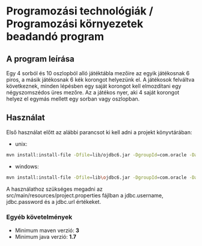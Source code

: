 # Programozási technológiák / Programozási környezetek beadandó program

## A program leírása

Egy 4 sorból és 10 oszlopból alló játéktábla mezőire az egyik játékosnak 6 piros, a másik játékosnak 6 kék korongot helyezünk el. A játékosok felváltva következnek, minden lépésben egy saját korongot kell elmozdítani egy négyszomszédos üres mezőre. Az a játékos nyer, aki 4 saját korongot helyez el egymás mellett egy sorban vagy oszlopban.

## Használat

Első használat előtt az alábbi parancsot ki kell adni a projekt könyvtárában:
* unix:
```sh
mvn install:install-file -Dfile=lib/ojdbc6.jar -DgroupId=com.oracle -DartifactId=ojdbc6 -Dversion=11.2.0 -Dpackaging=jar
```

* windows:
```sh
mvn install:install-file -Dfile=lib\ojdbc6.jar -DgroupId=com.oracle -DartifactId=ojdbc6 -Dversion=11.2.0 -Dpackaging=jar
```

A használathoz szükséges megadni az src/main/resources/project.properties fájlban a jdbc.username, jdbc.password és a jdbc.url értékeket.

### Egyéb követelmények

* Minimum maven verzió: __3__
* Minimum java verzió: __1.7__